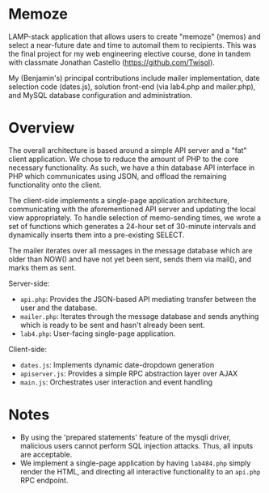 # Memoze
LAMP-stack application that allows users to create "memoze" (memos) and select a near-future date 
and time to automail them to recipients.  This was the final project for my web engineering elective 
course, done in tandem with classmate Jonathan Castello (https://github.com/Twisol).

My (Benjamin's) principal contributions include mailer implementation, date selection code (dates.js), 
solution front-end (via lab4.php and mailer.php), and MySQL database configuration and administration.

Overview
========

The overall architecture is based around a simple API server and a "fat" client application.
We chose to reduce the amount of PHP to the core necessary functionality.  As such, we have a thin 
database API interface in PHP which communicates using JSON, and offload the remaining functionality 
onto the client.

The client-side implements a single-page application architecture, communicating with the
aforementioned API server and updating the local view appropriately. To handle selection of
memo-sending times, we wrote a set of functions which generates a 24-hour set of 30-minute intervals
and dynamically inserts them into a pre-existing SELECT.

The mailer iterates over all messages in the message database which are older than NOW() and have
not yet been sent, sends them via mail(), and marks them as sent.

Server-side:
* `api.php`: Provides the JSON-based API mediating transfer between the user and the database.
* `mailer.php`: Iterates through the message database and sends anything which is ready to be sent
  and hasn't already been sent.
* `lab4.php`: User-facing single-page application.

Client-side:
* `dates.js`: Implements dynamic date-dropdown generation
* `apiserver.js`: Provides a simple RPC abstraction layer over AJAX
* `main.js`: Orchestrates user interaction and event handling

Notes
=====
* By using the 'prepared statements' feature of the mysqli driver, malicious users cannot perform
  SQL injection attacks. Thus, all inputs are acceptable.
* We implement a single-page application by having `lab484.php` simply render the HTML, and
  directing all interactive functionality to an `api.php` RPC endpoint.
